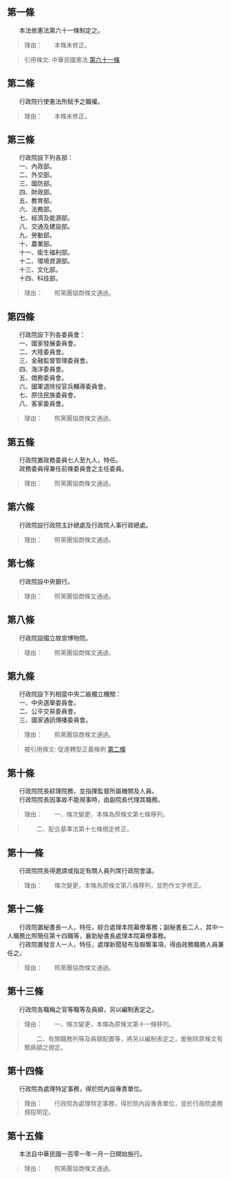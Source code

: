 第一條 
-------
　　本法依憲法第六十一條制定之。  
> 理由：　　本條未修正。

> 引用條文: 中華民國憲法 [第六十一條](../../國家發展/憲政議題/中華民國憲法.md#第六十一條-行政院組織法之制定)



第二條 
-------
　　行政院行使憲法所賦予之職權。  
> 理由：　　本條未修正。



第三條 
-------
　　行政院設下列各部：  
　　一、內政部。  
　　二、外交部。  
　　三、國防部。  
　　四、財政部。  
　　五、教育部。  
　　六、法務部。  
　　七、經濟及能源部。  
　　八、交通及建設部。  
　　九、勞動部。  
　　十、農業部。  
　　十一、衛生福利部。  
　　十二、環境資源部。  
　　十三、文化部。  
　　十四、科技部。  
> 理由：　　照黨團協商條文通過。



第四條 
-------
　　行政院設下列各委員會：  
　　一、國家發展委員會。  
　　二、大陸委員會。  
　　三、金融監督管理委員會。  
　　四、海洋委員會。  
　　五、僑務委員會。  
　　六、國軍退除役官兵輔導委員會。  
　　七、原住民族委員會。  
　　八、客家委員會。  
> 理由：　　照黨團協商條文通過。



第五條 
-------
　　行政院置政務委員七人至九人，特任。  
　　政務委員得兼任前條委員會之主任委員。  
> 理由：　　照黨團協商條文通過。



第六條 
-------
　　行政院設行政院主計總處及行政院人事行政總處。  
> 理由：　　照黨團協商條文通過。



第七條 
-------
　　行政院設中央銀行。  
> 理由：　　照黨團協商條文通過。



第八條 
-------
　　行政院設國立故宮博物院。  
> 理由：　　照黨團協商條文通過。



第九條 
-------
　　行政院設下列相當中央二級獨立機關：  
　　一、中央選舉委員會。  
　　二、公平交易委員會。  
　　三、國家通訊傳播委員會。  
> 理由：　　照黨團協商條文通過。

> 被引用條文: 促進轉型正義條例 [第二條](../../國家發展/政治體制/促進轉型正義條例.md#第二條-主管機關及推動事項)



第十條 
-------
　　行政院院長綜理院務，並指揮監督所屬機關及人員。  
　　行政院院長因事故不能視事時，由副院長代理其職務。  
> 理由：　　一、條次變更，本條為原條文第七條移列。

> 　　二、配合基準法第十七條規定修正。



第十一條 
---------
　　行政院院長得邀請或指定有關人員列席行政院會議。  
> 理由：　　條次變更，本條為原條文第八條移列，並酌作文字修正。



第十二條 
---------
　　行政院置秘書長一人，特任，綜合處理本院幕僚事務；副秘書長二人，其中一人職務比照簡任第十四職等，襄助秘書長處理本院幕僚事務。  
　　行政院置發言人一人，特任，處理新聞發布及聯繫事項，得由政務職務人員兼任之。  
> 理由：　　照黨團協商條文通過。



第十三條 
---------
　　行政院各職稱之官等職等及員額，另以編制表定之。  
> 理由：　　一、條次變更，本條為原條文第十一條移列。

> 　　二、有關職務列等及員額配置等，將另以編制表定之，爰刪除原條文有關員額之規定。



第十四條 
---------
　　行政院為處理特定事務，得於院內設專責單位。  
> 理由：　　行政院為處理特定事務，得於院內設專責單位，並於行政院處務規程明定。



第十五條 
---------
　　本法自中華民國一百零一年一月一日開始施行。  
> 理由：　　照黨團協商條文通過。